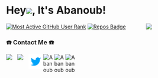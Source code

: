 # Hey<img src="https://github.com/Abanoub-Asaad/Abanoub/blob/main/Images/wave.gif" width="40px">, It's Abanoub! 

<img src="https://github.com/Abanoub-Asaad/Abanoub/blob/main/Images/abanoub_image.png" align="right" width="25%"/>


[![Most Active GitHub User Rank](https://enmc8bfz3mzv3r1.m.pipedream.net)](https://commits.top/egypt.html)
[![Repos Badge](https://badges.pufler.dev/repos/Abanoub-Asaad)](https://badges.pufler.dev)
 

### ☎️ Contact Me ☎️
<p align="left">
 
<a href="https://www.linkedin.com/in/abanoub-asaad/">
  <img align="left" width="30px" src="https://image.flaticon.com/icons/svg/2111/2111465.svg" draggable="false" />
</a> 

<a href="Abanoub.Asaad200010@gmail.com">
  <img align="left" width="30px" src="https://image.flaticon.com/icons/svg/732/732200.svg"/>
</a>

<a href="https://twitter.com/Abanoub__Asaad">
<img align="left" width="40px" src="https://raw.githubusercontent.com/github/explore/80688e429a7d4ef2fca1e82350fe8e3517d3494d/topics/twitter/twitter.png" alt="Twitter" draggable="false">
</a>

<a href="https://stackoverflow.com/users/11105643/abanoub-asaad" target="blank">
 <img align="left" width="30px" src="https://upload.wikimedia.org/wikipedia/commons/thumb/e/ef/Stack_Overflow_icon.svg/768px-Stack_Overflow_icon.svg.png" alt="Abanoub" 
a/>

<a href="https://leetcode.com/Abanoub-Asaad/" target="blank">
 <img align="left" width="30px" src="https://github.com/Abanoub-Asaad/Abanoub/blob/main/Images/leetcode.png" alt="Abanoub" 
a/>

<a href="https://www.youtube.com/channel/UCu7plL_Dr1AVLrHMi52Nmjg" target="blank">
 <img align="left" width="30px" src="https://github.com/Abanoub-Asaad/Abanoub/blob/main/Images/youtube.png" alt="Abanoub" 
a/>
 </p>

